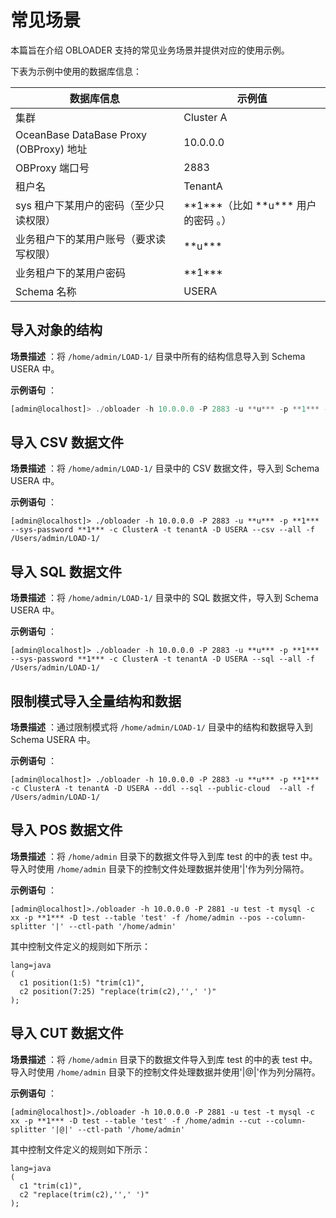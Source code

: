 常见场景 
=========================

本篇旨在介绍 OBLOADER 支持的常见业务场景并提供对应的使用示例。

下表为示例中使用的数据库信息：


|               **数据库信息**               |               **示例值**               |
|---------------------------------------|-------------------------------------|
| 集群                                    | Cluster A                           |
| OceanBase DataBase Proxy (OBProxy) 地址 | 10.0.0.0                            |
| OBProxy 端口号                           | 2883                                |
| 租户名                                   | TenantA                             |
| sys 租户下某用户的密码（至少只读权限）                 | \*\*1\*\*\*（比如 \*\*u\*\*\* 用户的密码 。） |
| 业务租户下的某用户账号（要求读写权限）                   | \*\*u\*\*\*                         |
| 业务租户下的某用户密码                           | \*\*1\*\*\*                         |
| Schema 名称                             | USERA                               |



导入对象的结构 
----------------------------

**场景描述** ：将 `/home/admin/LOAD-1/` 目录中所有的结构信息导入到 Schema USERA 中。

**示例语句** ：

```javascript
[admin@localhost]> ./obloader -h 10.0.0.0 -P 2883 -u **u*** -p **1*** --sys-password **1*** -c ClusterA -t tenantA -D USERA --ddl --all -f /Users/admin/LOAD-1/
```



导入 CSV 数据文件 
--------------------------------

**场景描述** ：将 `/home/admin/LOAD-1/` 目录中的 CSV 数据文件，导入到 Schema USERA 中。

**示例语句** ：

```unknow
[admin@localhost]> ./obloader -h 10.0.0.0 -P 2883 -u **u*** -p **1*** --sys-password **1*** -c ClusterA -t tenantA -D USERA --csv --all -f /Users/admin/LOAD-1/
```



导入 SQL 数据文件 
--------------------------------

**场景描述** ：将 `/home/admin/LOAD-1/` 目录中的 SQL 数据文件，导入到 Schema USERA 中。

**示例语句** ：

```unknow
[admin@localhost]> ./obloader -h 10.0.0.0 -P 2883 -u **u*** -p **1*** --sys-password **1*** -c ClusterA -t tenantA -D USERA --sql --all -f /Users/admin/LOAD-1/
```



限制模式导入全量结构和数据 
----------------------------------

**场景描述** ：通过限制模式将 `/home/admin/LOAD-1/` 目录中的结构和数据导入到 Schema USERA 中。

**示例语句** ：

```unknow
[admin@localhost]> ./obloader -h 10.0.0.0 -P 2883 -u **u*** -p **1***  -c ClusterA -t tenantA -D USERA --ddl --sql --public-cloud  --all -f  /Users/admin/LOAD-1/
```



导入 POS 数据文件 
--------------------------------

**场景描述** ：将 `/home/admin` 目录下的数据文件导入到库 test 的中的表 test 中。导入时使用 `/home/admin` 目录下的控制文件处理数据并使用'\|'作为列分隔符。

**示例语句** ：

```unknow
[admin@localhost]>./obloader -h 10.0.0.0 -P 2881 -u test -t mysql -c xx -p **1*** -D test --table 'test' -f /home/admin --pos --column-splitter '|' --ctl-path '/home/admin'
```



其中控制文件定义的规则如下所示：

```unknow
lang=java
(
  c1 position(1:5) "trim(c1)",
  c2 position(7:25) "replace(trim(c2),'',' ')"
);
```



导入 CUT 数据文件 
--------------------------------

**场景描述** ：将 `/home/admin` 目录下的数据文件导入到库 test 的中的表 test 中。导入时使用 `/home/admin` 目录下的控制文件处理数据并使用'\|@\|'作为列分隔符。

**示例语句** ：

```unknow
[admin@localhost]>./obloader -h 10.0.0.0 -P 2881 -u test -t mysql -c xx -p **1*** -D test --table 'test' -f /home/admin --cut --column-splitter '|@|' --ctl-path '/home/admin'
```



其中控制文件定义的规则如下所示：

```unknow
lang=java
(
  c1 "trim(c1)",
  c2 "replace(trim(c2),'',' ')"
);
```


